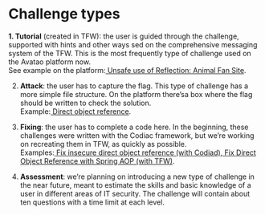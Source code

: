 # Challenge types

**1. Tutorial** \(created in TFW\): the user is guided through the challenge, supported with hints and other ways sed on the comprehensive messaging system of the TFW. This is the most frequently type of challenge used on the Avatao platform now.   
See example on the platform:[ Unsafe use of Reflection: Animal Fan Site](https://platform.avatao.com/challenges/aabad73c-6eb0-4bd2-b7aa-ac351ad0ab96).  


2. **Attack**: the user has to capture the flag. This type of challenge has a more simple file structure. On the platform there’sa box where the flag should be written to check the solution.   
Example:[ Direct object reference](https://platform.avatao.com/challenges/c51b9e30-773d-4987-87a9-48483e9fd3df).  


3. **Fixing**: the user has to complete a code here. In the beginning, these challenges were written with the Codiac framework, but we’re working on recreating  them in TFW, as quickly as possible.   
Examples:[ Fix insecure direct object reference \(with Codiad\)](https://platform.avatao.com/challenges/7184be09-e318-4baf-b29a-432974ea9a6b),[ Fix Direct Object Reference with Spring AOP \(with TFW\)](https://platform.avatao.com/challenges/157fcb51-496e-47b1-9908-335b7a16c606).

4. **Assessment**: we’re planning on introducing a new type of challenge in the near future, meant to estimate the skills and basic knowledge of a user in different areas of IT security. The challenge will contain about ten questions with a time limit at each level.

